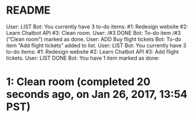 # README

User: LIST
Bot: You currently have 3 to-do items:
  #1: Redesign website
  #2: Learn Chatbot API
  #3: Clean room.
User: /#3 DONE
Bot: To-do item /#3 (“Clean room”) marked as done.
User: ADD Buy flight tickets
Bot: To-do item “Add flight tickets” added to list.
User: LIST
Bot: You currently have 3 to-do items:
  #1: Redesign website
  #2: Learn Chatbot API
  #3: Add flight tickets.
User: LIST DONE
Bot: You have 1 item marked as done:
  # 1: Clean room (completed 20 seconds ago, on Jan 26, 2017, 13:54 PST)
